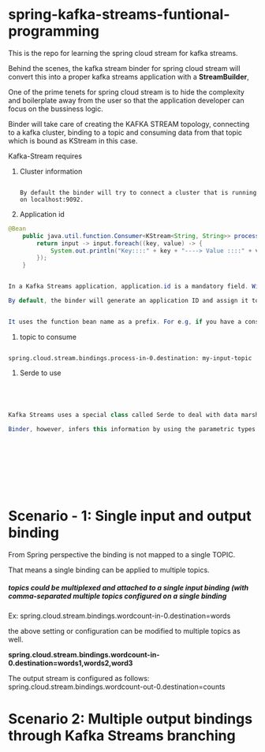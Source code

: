 # spring-kafka-streams-funtional-programming

This is the repo for learning the spring cloud stream for kafka streams. 

Behind the scenes, the kafka stream binder for spring cloud stream will convert this into a proper kafka streams application with a **StreamBuilder**, 

One of the prime tenets for spring cloud stream is to hide the complexity and boilerplate away from the user so that the application developer can focus on the 
bussiness logic. 

Binder will take care of creating the KAFKA STREAM topology, connecting to a kafka cluster, binding to a topic and consuming data from that 
topic which is bound as KStream in this case. 

Kafka-Stream requires 
1. Cluster information
    ```text
   
    By default the binder will try to connect a cluster that is running on localhost:9092.
    
   ```
1. Application id

```java
@Bean
    public java.util.function.Consumer<KStream<String, String>> process() {
        return input -> input.foreach((key, value) -> {
            System.out.println("Key::::" + key + "----> Value ::::" + value);
        });
    }
```

```java

In a Kafka Streams application, application.id is a mandatory field. Without it, you cannot start a Kafka Streams application. 

By default, the binder will generate an application ID and assign it to the processor.


It uses the function bean name as a prefix. For e.g, if you have a consumer as above, the binder will generate the application ID as process-applicationId. 
```

1. topic to consume

```text

spring.cloud.stream.bindings.process-in-0.destination: my-input-topic

```
 
1. Serde to use 

```java




Kafka Streams uses a special class called Serde to deal with data marshaling. It is essentially a wrapper around a deserializer on the inbound and a serializer on the outbound. 

Binder, however, infers this information by using the parametric types provided as part of Kafka Streams. For example, in the case of KStream<String, String>, the binder assumes that it needs to use String deserializers.










```



# Scenario - 1: Single input and output binding

From Spring perspective the binding is not mapped to a single TOPIC.

That means a single binding can be applied to multiple topics. 

##### topics could be multiplexed and attached to a single input binding (with comma-separated multiple topics configured on a single binding



Ex: spring.cloud.stream.bindings.wordcount-in-0.destination=words

the above setting or configuration can be modified to multiple topics as well.

**spring.cloud.stream.bindings.wordcount-in-0.destination=words1,words2,word3**

The output stream is configured as follows: spring.cloud.stream.bindings.wordcount-out-0.destination=counts




# Scenario 2: Multiple output bindings through Kafka Streams branching


